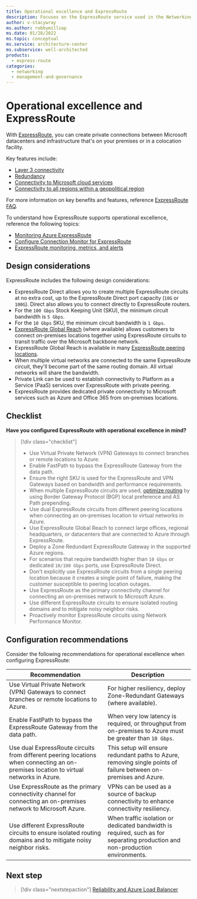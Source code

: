 ```yaml
---
title: Operational excellence and ExpressRoute
description: Focuses on the ExpressRoute service used in the Networking solution to provide best-practice, design considerations, and configuration recommendations related to Operational excellence.
author: v-stacywray
ms.author: robbymillsap
ms.date: 01/28/2022
ms.topic: conceptual
ms.service: architecture-center
ms.subservice: well-architected
products:
  - express-route
categories:
  - networking
  - management-and-governance
---
```


# Operational excellence and ExpressRoute

With [ExpressRoute](/azure/expressroute/), you can create private connections between Microsoft datacenters and infrastructure that's on your premises or in a colocation facility.

Key features include:

- [Layer 3 connectivity](/azure/expressroute/expressroute-introduction#layer-3-connectivity)
- [Redundancy](/azure/expressroute/expressroute-introduction#redundancy)
- [Connectivity to Microsoft cloud services](/azure/expressroute/expressroute-introduction#connectivity-to-microsoft-cloud-services)
- [Connectivity to all regions within a geopolitical region](/azure/expressroute/expressroute-introduction#connectivity-to-all-regions-within-a-geopolitical-region)

For more information on key benefits and features, reference [ExpressRoute FAQ](/azure/expressroute/expressroute-faqs).

To understand how ExpressRoute supports operational excellence, reference the following topics:

- [Monitoring Azure ExpressRoute](/azure/expressroute/monitor-expressroute)
- [Configure Connection Monitor for ExpressRoute](/azure/expressroute/how-to-configure-connection-monitor)
- [ExpressRoute monitoring, metrics, and alerts](/azure/expressroute/expressroute-monitoring-metrics-alerts)

## Design considerations

ExpressRoute includes the following design considerations:

- ExpressRoute Direct allows you to create multiple ExpressRoute circuits at no extra cost, up to the ExpressRoute Direct port capacity (`10G` or `100G`). Direct also allows you to connect directly to ExpressRoute routers.
- For the `100 Gbps` Stock Keeping Unit (SKU), the minimum circuit bandwidth is `5 Gbps`.
- For the `10 Gbps` SKU, the minimum circuit bandwidth is `1 Gbps`.
- [ExpressRoute Global Reach](/azure/expressroute/expressroute-global-reach) (where available) allows customers to connect on-premises locations together using ExpressRoute circuits to transit traffic over the Microsoft backbone network.
- ExpressRoute Global Reach is available in many [ExpressRoute peering locations](/azure/expressroute/expressroute-global-reach#availability).
- When multiple virtual networks are connected to the same ExpressRoute circuit, they'll become part of the same routing domain. All virtual networks will share the bandwidth.
- Private Link can be used to establish connectivity to Platform as a Service (PaaS) services over ExpressRoute with private peering.
- ExpressRoute provides dedicated private connectivity to Microsoft services such as Azure and Office 365 from on-premises locations.

## Checklist

**Have you configured ExpressRoute with operational excellence in mind?**

> [!div class="checklist"]
> - Use Virtual Private Network (VPN) Gateways to connect branches or remote locations to Azure.
> - Enable FastPath to bypass the ExpressRoute Gateway from the data path.
> - Ensure the right SKU is used for the ExpressRoute and VPN Gateways based on bandwidth and performance requirements.
> - When multiple ExpressRoute circuits are used, [optimize routing](/azure/expressroute/expressroute-optimize-routing) by using Border Gateway Protocol (BGP) local preference and AS Path prepending.
> - Use dual ExpressRoute circuits from different peering locations when connecting an on-premises location to virtual networks in Azure.
> - Use ExpressRoute Global Reach to connect large offices, regional headquarters, or datacenters that are connected to Azure through ExpressRoute.
> - Deploy a Zone Redundant ExpressRoute Gateway in the supported Azure regions.
> - For scenarios that require bandwidth higher than `10 Gbps` or dedicated `10/100 Gbps` ports, use ExpressRoute Direct.
> - Don't explicitly use ExpressRoute circuits from a single peering location because it creates a single point of failure, making the customer susceptible to peering location outages.
> - Use ExpressRoute as the primary connectivity channel for connecting an on-premises network to Microsoft Azure.
> - Use different ExpressRoute circuits to ensure isolated routing domains and to mitigate noisy neighbor risks.
> - Proactively monitor ExpressRoute circuits using Network Performance Monitor.

## Configuration recommendations

Consider the following recommendations for operational excellence when configuring ExpressRoute:

|Recommendation|Description|
|--------------|-----------|
|Use Virtual Private Network (VPN) Gateways to connect branches or remote locations to Azure.|For higher resiliency, deploy Zone-Redundant Gateways (where available).|
|Enable FastPath to bypass the ExpressRoute Gateway from the data path.|When very low latency is required, or throughput from on-premises to Azure must be greater than `10 Gbps`.|
|Use dual ExpressRoute circuits from different peering locations when connecting an on-premises location to virtual networks in Azure.|This setup will ensure redundant paths to Azure, removing single points of failure between on-premises and Azure.|
|Use ExpressRoute as the primary connectivity channel for connecting an on-premises network to Microsoft Azure.|VPNs can be used as a source of backup connectivity to enhance connectivity resiliency.|
|Use different ExpressRoute circuits to ensure isolated routing domains and to mitigate noisy neighbor risks.|When traffic isolation or dedicated bandwidth is required, such as for separating production and non-production environments.|

## Next step

> [!div class="nextstepaction"]
> [Reliability and Azure Load Balancer](reliability.md)
